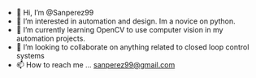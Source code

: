 - 👋 Hi, I’m @Sanperez99
- 👀 I’m interested in automation and design. Im a novice on python.
- 🌱 I’m currently learning OpenCV to use computer vision in my automation projects.
- 💞️ I’m looking to collaborate on anything related to closed loop control systems
- 📫 How to reach me ... sanperez99@gmail.com

<!---
Sanperez99/Sanperez99 is a ✨ special ✨ repository because its `README.md` (this file) appears on your GitHub profile.
You can click the Preview link to take a look at your changes.
--->
